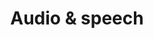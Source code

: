 ---
layout: category
title: "Audio & speech"
permalink: /category/audio-speech/
taxonomy: audio-speech
author_profile: true
--- 